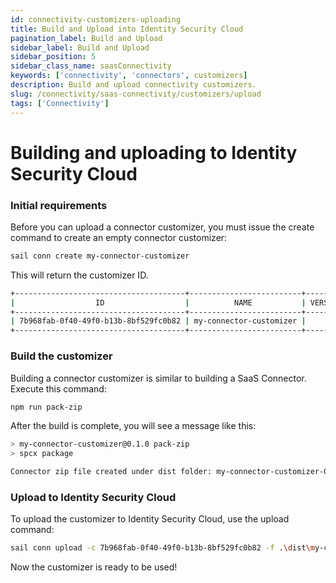 ```yaml
---
id: connectivity-customizers-uploading
title: Build and Upload into Identity Security Cloud
pagination_label: Build and Upload
sidebar_label: Build and Upload
sidebar_position: 5
sidebar_class_name: saasConnectivity
keywords: ['connectivity', 'connectors', customizers]
description: Build and upload connectivity customizers.
slug: /connectivity/saas-connectivity/customizers/upload
tags: ['Connectivity']
---
```


# Building and uploading to Identity Security Cloud

### Initial requirements

Before you can upload a connector customizer, you must issue the create command to create an empty connector customizer:

```bash
sail conn create my-connector-customizer
```

This will return the customizer ID.

```bash
+--------------------------------------+-------------------------+---------+
|                  ID                  |          NAME           | VERSION |
+--------------------------------------+-------------------------+---------+
| 7b968fab-0f40-49f0-b13b-8bf529fc0b82 | my-connector-customizer |         |
+--------------------------------------+-------------------------+---------+
```

### Build the customizer

Building a connector customizer is similar to building a SaaS Connector. Execute this command:

```bash
npm run pack-zip
```

After the build is complete, you will see a message like this:

```bash
> my-connector-customizer@0.1.0 pack-zip
> spcx package

Connector zip file created under dist folder: my-connector-customizer-0.1.0.zip
```

### Upload to Identity Security Cloud

To upload the customizer to Identity Security Cloud, use the upload command:

```bash
sail conn upload -c 7b968fab-0f40-49f0-b13b-8bf529fc0b82 -f .\dist\my-connector-customizer-0.1.0.zip
```

Now the customizer is ready to be used!
